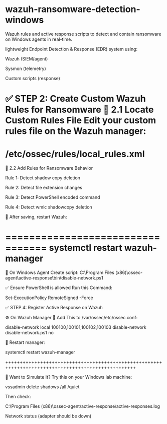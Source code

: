 # wazuh-ransomware-detection-windows
Wazuh rules and active response scripts to detect and contain ransomware on Windows agents in real-time.

lightweight Endpoint Detection & Response (EDR) system using:

Wazuh (SIEM/agent)

Sysmon (telemetry)

Custom scripts (response)

✅ STEP 2: Create Custom Wazuh Rules for Ransomware
📁 2.1 Locate Custom Rules File
Edit your custom rules file on the Wazuh manager:
=======================================
/etc/ossec/rules/local_rules.xml
=======================================

🧾 2.2 Add Rules for Ransomware Behavior

Rule 1: Detect shadow copy deletion

Rule 2: Detect file extension changes

Rule 3: Detect PowerShell encoded command

Rule 4: Detect wmic shadowcopy deletion



📌 After saving, restart Wazuh:

=================================
systemctl restart wazuh-manager
=================================

🧩 On Windows Agent
Create script:
C:\Program Files (x86)\ossec-agent\active-response\bin\disable-network.ps1

✅ Ensure PowerShell is allowed Run this Command:

Set-ExecutionPolicy RemoteSigned -Force


✅ STEP 4: Register Active Response on Wazuh

⚙️ On Wazuh Manager
🧾 Add This to /var/ossec/etc/ossec.conf:

<active-response>
  <command>disable-network</command>
  <location>local</location>
  <rules_id>100100,100101,100102,100103</rules_id>
</active-response>

<command>
  <name>disable-network</name>
  <executable>disable-network.ps1</executable>
  <timeout_allowed>no</timeout_allowed>
</command>


📌 Restart manager:

systemctl restart wazuh-manager

+++++++++++++++++++++++++++++++++++++++++++++++++++++++++++++++++++++++++++++++++++++++++++++++++++

🧪 Want to Simulate It?
Try this on your Windows lab machine:

vssadmin delete shadows /all /quiet

Then check:

C:\Program Files (x86)\ossec-agent\active-response\active-responses.log

Network status (adapter should be down)
